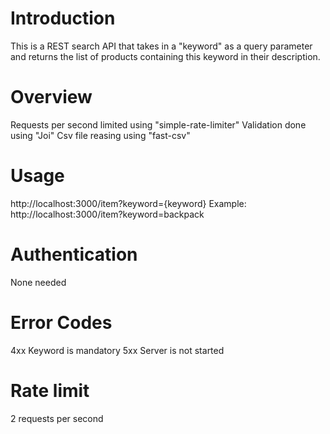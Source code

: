 # Introduction
This is a REST search API that takes in a "keyword" as a query parameter and returns the 
list of products containing this keyword in their description.

# Overview
Requests per second limited using "simple-rate-limiter"
Validation done using "Joi"
Csv file reasing using "fast-csv"

# Usage
http://localhost:3000/item?keyword={keyword}
Example:
http://localhost:3000/item?keyword=backpack

# Authentication
None needed

# Error Codes
4xx
Keyword is mandatory
5xx
Server is not started

# Rate limit
2 requests per second